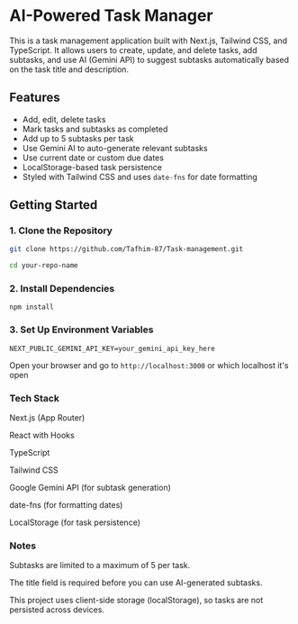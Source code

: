 # AI-Powered Task Manager

This is a task management application built with Next.js, Tailwind CSS, and TypeScript. It allows users to create, update, and delete tasks, add subtasks, and use AI (Gemini API) to suggest subtasks automatically based on the task title and description.

## Features

- Add, edit, delete tasks
- Mark tasks and subtasks as completed
- Add up to 5 subtasks per task
- Use Gemini AI to auto-generate relevant subtasks
- Use current date or custom due dates
- LocalStorage-based task persistence
- Styled with Tailwind CSS and uses `date-fns` for date formatting

## Getting Started

### 1. Clone the Repository

```bash
git clone https://github.com/Tafhim-87/Task-management.git

cd your-repo-name
```
### 2. Install Dependencies

```
npm install
```

### 3. Set Up Environment Variables

```
NEXT_PUBLIC_GEMINI_API_KEY=your_gemini_api_key_here
```

Open your browser and go to `http://localhost:3000` or which localhost it's open 

### Tech Stack

Next.js (App Router)

React with Hooks

TypeScript

Tailwind CSS

Google Gemini API (for subtask generation)

date-fns (for formatting dates)

LocalStorage (for task persistence)

### Notes

Subtasks are limited to a maximum of 5 per task.

The title field is required before you can use AI-generated subtasks.

This project uses client-side storage (localStorage), so tasks are not persisted across devices.

